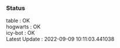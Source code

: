 ### Status


table : OK  
hogwarts : OK  
icy-bot : OK  
Latest Update : 2022-09-09 10:11:03.441038
